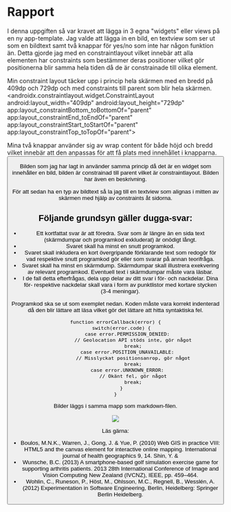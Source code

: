 
# Rapport

I denna uppgiften så var kravet att lägga in 3 egna "widgets" eller views på en ny app-template. Jag valde att lägga in en bild, 
en textview som ser ut som en bildtext samt två knappar för yes/no som inte har någon funktion än. Detta gjorde jag med en 
constraintlayout vilket innebär att alla elementen har constraints som bestämmer deras positioner vilket gör positionerna blir 
samma hela tiden då de är constrainade till olika element.

Min constraint layout täcker upp i princip hela skärmen med en bredd på 409dp och 729dp och med constraints till parent som blir hela skärmen.
    <androidx.constraintlayout.widget.ConstraintLayout
        android:layout_width="409dp"
        android:layout_height="729dp"
        app:layout_constraintBottom_toBottomOf="parent"
        app:layout_constraintEnd_toEndOf="parent"
        app:layout_constraintStart_toStartOf="parent"
        app:layout_constraintTop_toTopOf="parent">

Mina två knappar använder sig av wrap content för både höjd och bredd vilket innebär att den anpassas för att få plats med innehållet i knapparna.
        <Button
            android:id="@+id/button3"
            android:layout_width="wrap_content"
            android:layout_height="wrap_content"
            android:layout_marginStart="4dp"
            android:layout_marginLeft="4dp"
            android:layout_marginBottom="32dp"
            android:text="Yes"
            app:layout_constraintBottom_toBottomOf="parent"
            app:layout_constraintStart_toStartOf="parent" />

Bilden som jag har lagt in använder samma princip då det är en widget som innehåller en bild, bilden är constrainad till 
parent vilket är constraintlayout. Bilden har även en beskrivning.
        <ImageView
            android:id="@+id/imageView3"
            android:layout_width="wrap_content"
            android:layout_height="wrap_content"
            android:contentDescription="Bild"
            app:layout_constraintBottom_toTopOf="@+id/guideline"
            app:layout_constraintEnd_toEndOf="parent"
            app:layout_constraintStart_toStartOf="parent"
            app:layout_constraintTop_toTopOf="parent"
            app:srcCompat="@android:drawable/sym_def_app_icon" />

För att sedan ha en typ av bildtext så la jag till en textview som alignas i mitten av skärmen med hjälp av constraints åt sidorna.
        <TextView
            android:id="@+id/textView"
            android:layout_width="112dp"
            android:layout_height="18dp"
            android:text="      Android guy"
            app:layout_constraintEnd_toEndOf="parent"
            app:layout_constraintStart_toStartOf="parent"
            app:layout_constraintTop_toBottomOf="@+id/imageView3" />

## Följande grundsyn gäller dugga-svar:

- Ett kortfattat svar är att föredra. Svar som är längre än en sida text (skärmdumpar och programkod exkluderat) är onödigt långt.
- Svaret skall ha minst en snutt programkod.
- Svaret skall inkludera en kort övergripande förklarande text som redogör för vad respektive snutt programkod gör eller som svarar på annan teorifråga.
- Svaret skall ha minst en skärmdump. Skärmdumpar skall illustrera exekvering av relevant programkod. Eventuell text i skärmdumpar måste vara läsbar.
- I de fall detta efterfrågas, dela upp delar av ditt svar i för- och nackdelar. Dina för- respektive nackdelar skall vara i form av punktlistor med kortare stycken (3-4 meningar).

Programkod ska se ut som exemplet nedan. Koden måste vara korrekt indenterad då den blir lättare att läsa vilket gör det lättare att hitta syntaktiska fel.

```
function errorCallback(error) {
    switch(error.code) {
        case error.PERMISSION_DENIED:
            // Geolocation API stöds inte, gör något
            break;
        case error.POSITION_UNAVAILABLE:
            // Misslyckat positionsanrop, gör något
            break;
        case error.UNKNOWN_ERROR:
            // Okänt fel, gör något
            break;
    }
}
```

Bilder läggs i samma mapp som markdown-filen.

![](android.png)

Läs gärna:

- Boulos, M.N.K., Warren, J., Gong, J. & Yue, P. (2010) Web GIS in practice VIII: HTML5 and the canvas element for interactive online mapping. International journal of health geographics 9, 14. Shin, Y. &
- Wunsche, B.C. (2013) A smartphone-based golf simulation exercise game for supporting arthritis patients. 2013 28th International Conference of Image and Vision Computing New Zealand (IVCNZ), IEEE, pp. 459–464.
- Wohlin, C., Runeson, P., Höst, M., Ohlsson, M.C., Regnell, B., Wesslén, A. (2012) Experimentation in Software Engineering, Berlin, Heidelberg: Springer Berlin Heidelberg.
